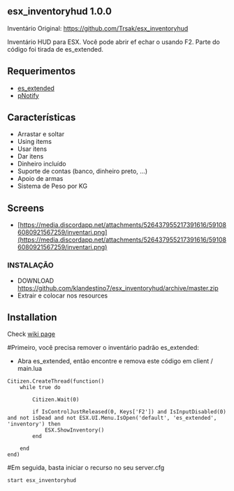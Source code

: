 ## esx_inventoryhud 1.0.0

Inventário Original: https://github.com/Trsak/esx_inventoryhud

Inventário HUD para ESX. Você pode abrir ef echar o usando F2. Parte do código foi tirada de es_extended.

## Requerimentos
* [es_extended](https://github.com/ESX-Org/es_extended)
* [pNotify](https://forum.fivem.net/t/release-pnotify-in-game-js-notifications-using-noty/20659)

## Características
- Arrastar e soltar
- Using items
- Usar itens
- Dar itens
- Dinheiro incluído
- Suporte de contas (banco, dinheiro preto, ...)
- Apoio de armas
- Sistema de Peso por KG

## Screens
* [https://media.discordapp.net/attachments/526437955217391616/591086080921567259/inventari.png](https://media.discordapp.net/attachments/526437955217391616/591086080921567259/inventari.png)

### INSTALAÇÃO
- DOWNLOAD https://github.com/klandestino7/esx_inventoryhud/archive/master.zip
- Extrair e colocar nos resources

## Installation
Check [wiki page](https://github.com/Trsak/esx_inventoryhud/wiki)


#Primeiro, você precisa remover o inventário padrão es_extended:

* Abra es_extended, então encontre e remova este código em client / main.lua

```
Citizen.CreateThread(function()
	while true do

		Citizen.Wait(0)

		if IsControlJustReleased(0, Keys['F2']) and IsInputDisabled(0) and not isDead and not ESX.UI.Menu.IsOpen('default', 'es_extended', 'inventory') then
			ESX.ShowInventory()
		end

	end
end)
```


#Em seguida, basta iniciar o recurso no seu server.cfg
```
start esx_inventoryhud
```
